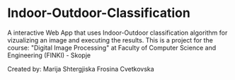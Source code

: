 # Indoor-Outdoor-Classification
A interactive Web App that uses Indoor-Outdoor classification algorithm for vizualizing an image and executing the results. This is a project for the course: "Digital Image Processing" at Faculty of Computer Science and Engineering (FINKI) - Skopje

Created by:
Marija Shtergjiska
Frosina Cvetkovska

